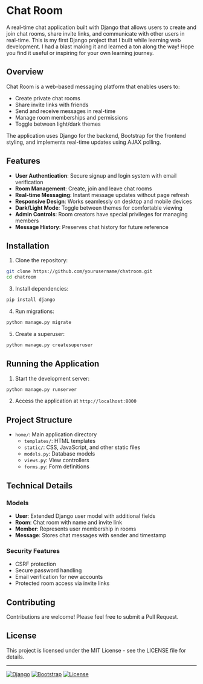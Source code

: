 # Chat Room

A real-time chat application built with Django that allows users to create and join chat rooms, share invite links, and communicate with other users in real-time.
This is my first Django project that I built while learning web development. I had a blast making it and learned a ton along the way! Hope you find it useful or inspiring for your own learning journey.

## Overview

Chat Room is a web-based messaging platform that enables users to:
- Create private chat rooms
- Share invite links with friends
- Send and receive messages in real-time
- Manage room memberships and permissions
- Toggle between light/dark themes

The application uses Django for the backend, Bootstrap for the frontend styling, and implements real-time updates using AJAX polling.

## Features

- **User Authentication**: Secure signup and login system with email verification
- **Room Management**: Create, join and leave chat rooms
- **Real-time Messaging**: Instant message updates without page refresh
- **Responsive Design**: Works seamlessly on desktop and mobile devices
- **Dark/Light Mode**: Toggle between themes for comfortable viewing
- **Admin Controls**: Room creators have special privileges for managing members
- **Message History**: Preserves chat history for future reference

## Installation

1. Clone the repository:
```bash
git clone https://github.com/yourusername/chatroom.git
cd chatroom
```

<!-- 2. Create and activate a virtual environment:
```bash
python -m venv venv
source venv/bin/activate  # On Windows: venv\Scripts\activate
``` -->

3. Install dependencies:
```bash
pip install django
```

4. Run migrations:
```bash
python manage.py migrate
```

5. Create a superuser:
```bash
python manage.py createsuperuser
```

## Running the Application

1. Start the development server:
```bash
python manage.py runserver
```

2. Access the application at `http://localhost:8000`

## Project Structure

- `home/`: Main application directory
  - `templates/`: HTML templates
  - `static/`: CSS, JavaScript, and other static files
  - `models.py`: Database models
  - `views.py`: View controllers
  - `forms.py`: Form definitions

## Technical Details

### Models
- **User**: Extended Django user model with additional fields
- **Room**: Chat room with name and invite link
- **Member**: Represents user membership in rooms
- **Message**: Stores chat messages with sender and timestamp

### Security Features
- CSRF protection
- Secure password handling
- Email verification for new accounts
- Protected room access via invite links

## Contributing

Contributions are welcome! Please feel free to submit a Pull Request.

## License

This project is licensed under the MIT License - see the LICENSE file for details.

---
[![Django](https://img.shields.io/badge/Django-5.0.6-green.svg)](https://www.djangoproject.com/)
[![Bootstrap](https://img.shields.io/badge/Bootstrap-5.3.3-purple.svg)](https://getbootstrap.com/)
[![License](https://img.shields.io/badge/License-MIT-blue.svg)](https://opensource.org/licenses/MIT)